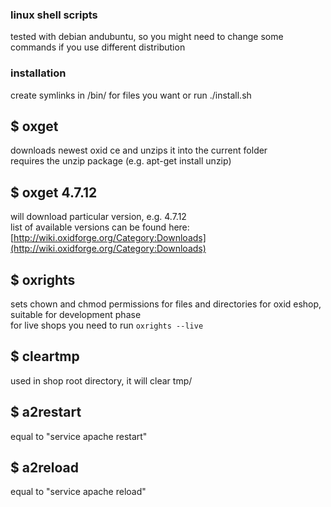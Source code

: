 ### linux shell scripts
tested with debian andubuntu,
so you might need to change some commands if you use different distribution

### installation
create symlinks in /bin/ for files you want
or run ./install.sh

## $ oxget
downloads newest oxid ce and unzips it into the current folder  
requires the unzip package (e.g. apt-get install unzip)
## $ oxget 4.7.12
will download particular version, e.g. 4.7.12  
list of available versions can be found here: [http://wiki.oxidforge.org/Category:Downloads](http://wiki.oxidforge.org/Category:Downloads)

## $ oxrights
sets chown and chmod permissions for files and directories for oxid eshop, suitable for development phase  
for live shops you need to run `oxrights --live`

## $ cleartmp
used in shop root directory, it will clear tmp/

## $ a2restart
equal to "service apache restart"

## $ a2reload
equal to "service apache reload"

